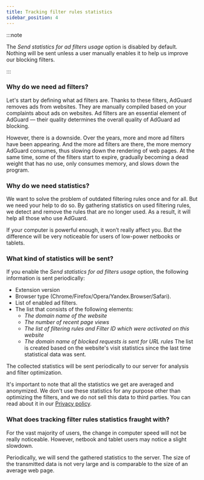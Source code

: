 ```yaml
---
title: Tracking filter rules statistics
sidebar_position: 4
---
```


:::note

The *Send statistics for ad filters usage* option is disabled by default. Nothing will be sent unless a user manually enables it to help us improve our blocking filters.

:::

### Why do we need ad filters?

Let's start by defining what ad filters are. Thanks to these filters, AdGuard removes ads from websites. They are manually compiled based on your complaints about ads on websites. Ad filters are an essential element of AdGuard — their quality determines the overall quality of AdGuard ad blocking.

However, there is a downside. Over the years, more and more ad filters have been appearing. And the more ad filters are there, the more memory AdGuard consumes, thus slowing down the rendering of web pages. At the same time, some of the filters start to expire, gradually becoming a dead weight that has no use, only consumes memory, and slows down the program.

### Why do we need statistics?

We want to solve the problem of outdated filtering rules once and for all. But we need your help to do so. By gathering statistics on used filtering rules, we detect and remove the rules that are no longer used. As a result, it will help all those who use AdGuard.

If your computer is powerful enough, it won’t really affect you. But the difference will be very noticeable for users of low-power netbooks or tablets.

### What kind of statistics will be sent?

If you enable the *Send statistics for ad filters usage* option, the following information is sent periodically:

- Extension version
- Browser type (Chrome/Firefox/Opera/Yandex.Browser/Safari).
- List of enabled ad filters.
- The list that consists of the following elements:
    - *The domain name of the website*
    - *The number of recent page views*
    - *The list of filtering rules and Filter ID which were activated on this website*
    - *The domain name of blocked requests is sent for URL rules*
The list is created based on the website's visit statistics since the last time statistical data was sent.

The collected statistics will be sent periodically to our server for analysis and filter optimization.

It's important to note that all the statistics we get are averaged and anonymized. We don't use these statistics for any purpose other than optimizing the filters, and we do not sell this data to third parties. You can read about it in our [Privacy policy](https://adguard.com/privacy.html).

### What does tracking filter rules statistics fraught with?

For the vast majority of users, the change in computer speed will not be really noticeable. However, netbook and tablet users may notice a slight slowdown.

Periodically, we will send the gathered statistics to the server. The size of the transmitted data is not very large and is comparable to the size of an average web page.
